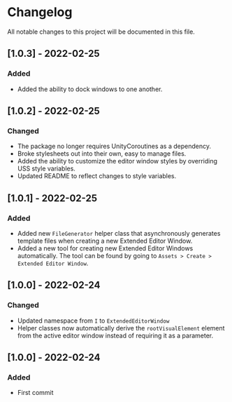 ﻿# Changelog
All notable changes to this project will be documented in this file.

## [1.0.3] - 2022-02-25

### Added

- Added the ability to dock windows to one another.

## [1.0.2] - 2022-02-25

### Changed

- The package no longer requires UnityCoroutines as a dependency.
- Broke stylesheets out into their own, easy to manage files.
- Added the ability to customize the editor window styles by overriding USS style variables.
- Updated README to reflect changes to style variables.

## [1.0.1] - 2022-02-25

### Added

- Added new `FileGenerator` helper class that asynchronously generates template files when creating a new Extended Editor Window.
- Added a new tool for creating new Extended Editor Windows automatically. The tool can be found by going to `Assets > Create > Extended Editor Window`.

## [1.0.0] - 2022-02-24

### Changed

- Updated namespace from `I` to `ExtendedEditorWindow`
- Helper classes now automatically derive the `rootVisualElement` element from the active editor window instead of requiring it as a parameter.

## [1.0.0] - 2022-02-24

### Added

- First commit